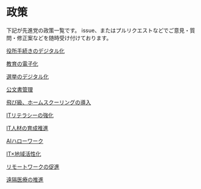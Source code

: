 # 政策
下記が先進党の政策一覧です。
issue、またはプルリクエストなどでご意見・質問・修正案などを随時受け付けております。

[役所手続きのデジタル化](https://github.com/senshintou/Policy/tree/master/government-office)

[教育の電子化](https://github.com/senshintou/Policy/tree/master/education)

[選挙のデジタル化](https://github.com/senshintou/Policy/tree/master/election)

[公文書管理](https://github.com/senshintou/Policy/tree/master/official-document)

[飛び級、ホームスクーリングの導入](https://github.com/senshintou/Policy/tree/master/grade-skipping)

[ITリテラシーの強化](https://github.com/senshintou/Policy/tree/master/information-literacy)

[IT人材の育成推進](https://github.com/senshintou/Policy/tree/master/human-resources)

[AIハローワーク](https://github.com/senshintou/Policy/tree/master/public-employment-security-office)

[IT×地域活性化](https://github.com/senshintou/Policy/tree/master/regional-vitalization)

[リモートワークの促進](https://github.com/senshintou/Policy/tree/master/remote-work)

[遠隔医療の推進](https://github.com/senshintou/Policy/tree/master/telemedicine)
